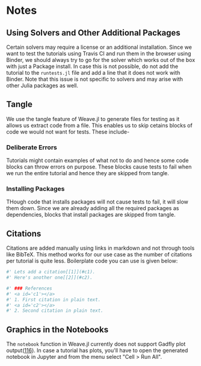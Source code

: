 # Notes

## Using Solvers and Other Additional Packages
Certain solvers may require a license or an additional installation. Since we want to test the tutorials using Travis CI and run them in the browser using Binder, we should always try to go for the solver which works out of the box with just a Package install. In case this is not possible, do not add the tutorial to the `runtests.jl` file and add a line that it does not work with Binder. Note that this issue is not specific to solvers and may arise with other Julia packages as well.

## Tangle
We use the tangle feature of Weave.jl to generate files for testing as it allows us extract code from a file. This enables us to skip cetains blocks of code we would not want for tests. These include-
### Deliberate Errors
Tutorials might contain examples of what not to do and hence some code blocks can throw errors on purpose. These blocks cause tests to fail when we run the entire tutorial and hence they are skipped from tangle.
### Installing Packages
THough code that installs packages will not cause tests to fail, it will slow them down. Since we are already adding all the required packages as dependencies, blocks that install packages are skipped from tangle. 

## Citations
Citations are added manually using links in markdown and not through tools like BibTeX. This method works for our use case as the number of citations per tutorial is quite less. Boilerplate code you can use is given below:

```julia
#' Lets add a citation[[1]](#c1).
#' Here's another one[[2]](#c2).

#' ### References
#' <a id='c1'></a>
#' 1. First citation in plain text.
#' <a id='c2'></a>
#' 2. Second citation in plain text.
```

## Graphics in the Notebooks
The `notebook` function in Weave.jl currently does not support Gadfly plot output([116](https://github.com/mpastell/Weave.jl/issues/116)). In case a tutorial has plots, you'll have to open the generated notebook in Jupyter and from the menu select "Cell > Run All".